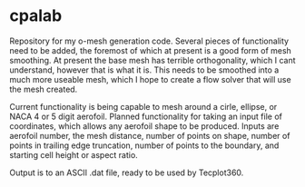 # cpalab
Repository for my o-mesh generation code.
Several pieces of functionality need to be added, the foremost of which at present is a good form of mesh smoothing. At present the base mesh has terrible orthogonality, which I cant understand, however that is what it is. This needs to be smoothed into a much more useable mesh, which I hope to create a flow solver that will use the mesh created. 

Current functionality is being capable to mesh around a cirle, ellipse, or NACA 4 or 5 digit aerofoil. Planned functionality for taking an input file of coordinates, which allows any aerofoil shape to be produced. Inputs are aerofoil number, the mesh distance, number of points on shape, number of points in trailing edge truncation, number of points to the boundary, and starting cell height or aspect ratio. 

Output is to an ASCII .dat file, ready to be used by Tecplot360.
